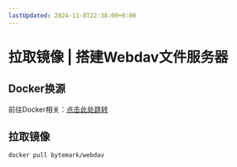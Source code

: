 ```yaml
---
lastUpdated: 2024-11-8T22:38:00+8:00
---
```


# 拉取镜像 | 搭建Webdav文件服务器

## Docker换源

前往Docker相关：[点击此处跳转](/Docker/Mirror)

## 拉取镜像

```docker pull bytemark/webdav```